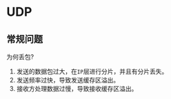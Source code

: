 # UDP

## 常规问题

为何丢包?

1. 发送的数据包过大，在`IP`层进行分片，并且有分片丢失。
2. 发送频率过快，导致发送缓存区溢出。
3. 接收方处理数据过慢，导致接收缓存区溢出。
